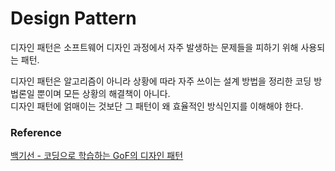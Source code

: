 # Design Pattern

디자인 패턴은 소프트웨어 디자인 과정에서 자주 발생하는 문제들을 피하기 위해 사용되는 패턴.

디자인 패턴은 알고리즘이 아니라 상황에 따라 자주 쓰이는 설계 방법을 정리한 코딩 방법론일 뿐이며 모든 상황의 해결책이 아니다.<br/>
디자인 패턴에 얽매이는 것보단 그 패턴이 왜 효율적인 방식인지를 이해해야 한다.

### Reference
[백기선 - 코딩으로 학습하는 GoF의 디자인 패턴](https://www.inflearn.com/course/%EB%94%94%EC%9E%90%EC%9D%B8-%ED%8C%A8%ED%84%B4)
